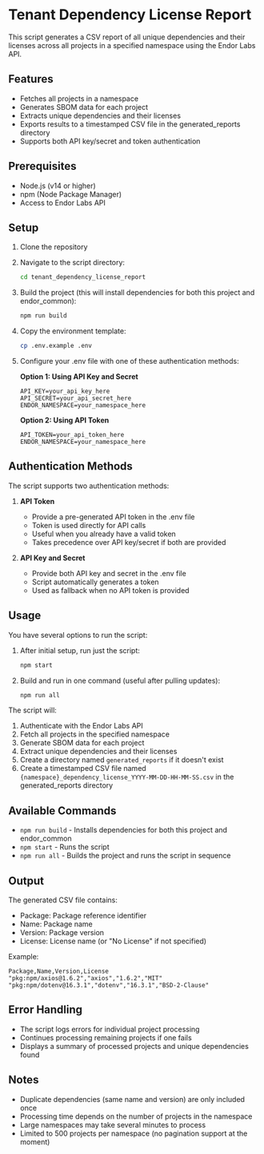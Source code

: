 # Tenant Dependency License Report

This script generates a CSV report of all unique dependencies and their licenses across all projects in a specified namespace using the Endor Labs API.

## Features

- Fetches all projects in a namespace
- Generates SBOM data for each project
- Extracts unique dependencies and their licenses
- Exports results to a timestamped CSV file in the generated_reports directory
- Supports both API key/secret and token authentication

## Prerequisites

- Node.js (v14 or higher)
- npm (Node Package Manager)
- Access to Endor Labs API

## Setup

1. Clone the repository
2. Navigate to the script directory:
   ```bash
   cd tenant_dependency_license_report
   ```
3. Build the project (this will install dependencies for both this project and endor_common):
   ```bash
   npm run build
   ```
4. Copy the environment template:
   ```bash
   cp .env.example .env
   ```
5. Configure your .env file with one of these authentication methods:

   **Option 1: Using API Key and Secret**
   ```
   API_KEY=your_api_key_here
   API_SECRET=your_api_secret_here
   ENDOR_NAMESPACE=your_namespace_here
   ```

   **Option 2: Using API Token**
   ```
   API_TOKEN=your_api_token_here
   ENDOR_NAMESPACE=your_namespace_here
   ```

## Authentication Methods

The script supports two authentication methods:

1. **API Token**
   - Provide a pre-generated API token in the .env file
   - Token is used directly for API calls
   - Useful when you already have a valid token
   - Takes precedence over API key/secret if both are provided

2. **API Key and Secret**
   - Provide both API key and secret in the .env file
   - Script automatically generates a token
   - Used as fallback when no API token is provided

## Usage

You have several options to run the script:

1. After initial setup, run just the script:
   ```bash
   npm start
   ```

2. Build and run in one command (useful after pulling updates):
   ```bash
   npm run all
   ```

The script will:
1. Authenticate with the Endor Labs API
2. Fetch all projects in the specified namespace
3. Generate SBOM data for each project
4. Extract unique dependencies and their licenses
5. Create a directory named `generated_reports` if it doesn't exist
6. Create a timestamped CSV file named `{namespace}_dependency_license_YYYY-MM-DD-HH-MM-SS.csv` in the generated_reports directory

## Available Commands

- `npm run build` - Installs dependencies for both this project and endor_common
- `npm start` - Runs the script
- `npm run all` - Builds the project and runs the script in sequence

## Output

The generated CSV file contains:
- Package: Package reference identifier
- Name: Package name
- Version: Package version
- License: License name (or "No License" if not specified)

Example:
```
Package,Name,Version,License
"pkg:npm/axios@1.6.2","axios","1.6.2","MIT"
"pkg:npm/dotenv@16.3.1","dotenv","16.3.1","BSD-2-Clause"
```

## Error Handling

- The script logs errors for individual project processing
- Continues processing remaining projects if one fails
- Displays a summary of processed projects and unique dependencies found

## Notes

- Duplicate dependencies (same name and version) are only included once
- Processing time depends on the number of projects in the namespace
- Large namespaces may take several minutes to process
- Limited to 500 projects per namespace (no pagination support at the moment)